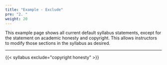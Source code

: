 ```yaml
---
title: "Example - Exclude"
pre: "2. "
weight: 20
---
```


This example page shows all current default syllabus statements, except for the statement on academic honesty and copyright. This allows instructors to modify those sections in the syllabus as desired.

<hr />

{{< syllabus exclude="copyright honesty" >}}